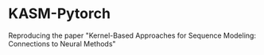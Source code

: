 # KASM-Pytorch
Reproducing the paper "Kernel-Based Approaches for Sequence Modeling: Connections to Neural Methods"
